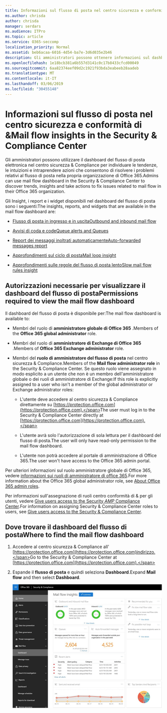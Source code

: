 ```yaml
---
title: Informazioni sul flusso di posta nel centro sicurezza e conformità di &
ms.author: chrisda
author: chrisda
manager: serdars
ms.audience: ITPro
ms.topic: article
ms.service: O365-seccomp
localization_priority: Normal
ms.assetid: beb6acaa-6016-4d54-ba7e-3d6d035e2b46
description: Gli amministratori possono ottenere informazioni sul dashboard del flusso di posta elettronica nel centro sicurezza & Compliance.
ms.openlocfilehash: 1e18bcb381a6b557d3141c0c17b8433cfcd00049
ms.sourcegitcommit: 6aa82374eef09d2c1921f93bda3eabeeb28aadeb
ms.translationtype: MT
ms.contentlocale: it-IT
ms.lasthandoff: 03/06/2019
ms.locfileid: "30455148"
---
```

# <a name="mail-flow-insights-in-the-security--compliance-center"></a><span data-ttu-id="5d10c-103">Informazioni sul flusso di posta nel centro sicurezza e conformità di &</span><span class="sxs-lookup"><span data-stu-id="5d10c-103">Mail flow insights in the Security & Compliance Center</span></span>

<span data-ttu-id="5d10c-104">Gli amministratori possono utilizzare il dashboard del flusso di posta elettronica nel centro sicurezza & Compliance per individuare le tendenze, le intuizioni e intraprendere azioni che consentono di risolvere i problemi relativi al flusso di posta nella propria organizzazione di Office 365.</span><span class="sxs-lookup"><span data-stu-id="5d10c-104">Admins can use mail flow dashboard in the Security & Compliance Center to discover trends, insights and take actions to fix issues related to mail flow in their Office 365 organization.</span></span>

<span data-ttu-id="5d10c-105">Gli Insight, i report e i widget disponibili nel dashboard del flusso di posta sono i seguenti:</span><span class="sxs-lookup"><span data-stu-id="5d10c-105">The insights, reports, and widgets that are available in the mail flow dashboard are:</span></span>

- [<span data-ttu-id="5d10c-106">Flusso di posta in ingresso e in uscita</span><span class="sxs-lookup"><span data-stu-id="5d10c-106">Outbound and inbound mail flow</span></span>](mfi-outbound-and-inbound-mail-flow.md)

- [<span data-ttu-id="5d10c-107">Avvisi di coda e code</span><span class="sxs-lookup"><span data-stu-id="5d10c-107">Queue alerts and Queues</span></span>](mfi-queue-alerts-and-queues.md)

- [<span data-ttu-id="5d10c-108">Report dei messaggi inoltrati automaticamente</span><span class="sxs-lookup"><span data-stu-id="5d10c-108">Auto-forwarded messages report</span></span>](mfi-auto-forwarded-messages-report.md)

- [<span data-ttu-id="5d10c-109">Approfondimenti sul ciclo di posta</span><span class="sxs-lookup"><span data-stu-id="5d10c-109">Mail loop insight</span></span>](mfi-mail-loop-insight.md)

- [<span data-ttu-id="5d10c-110">Approfondimenti sulle regole del flusso di posta lento</span><span class="sxs-lookup"><span data-stu-id="5d10c-110">Slow mail flow rules insight</span></span>](mfi-slow-mail-flow-rules-insight.md)

## <a name="permissions-required-to-view-the-mail-flow-dashboard"></a><span data-ttu-id="5d10c-111">Autorizzazioni necessarie per visualizzare il dashboard del flusso di posta</span><span class="sxs-lookup"><span data-stu-id="5d10c-111">Permissions required to view the mail flow dashboard</span></span>

<span data-ttu-id="5d10c-112">Il dashboard del flusso di posta è disponibile per:</span><span class="sxs-lookup"><span data-stu-id="5d10c-112">The mail flow dashboard is available to:</span></span>

- <span data-ttu-id="5d10c-113">Membri del ruolo di **amministratore globale di Office 365** .</span><span class="sxs-lookup"><span data-stu-id="5d10c-113">Members of the **Office 365 global administrator** role.</span></span>

- <span data-ttu-id="5d10c-114">Membri del ruolo di **amministratore di Exchange di Office 365** .</span><span class="sxs-lookup"><span data-stu-id="5d10c-114">Members of **Office 365 Exchange administrator** role.</span></span>

- <span data-ttu-id="5d10c-115">Membri del **ruolo di amministratore del flusso di posta** nel centro sicurezza & Compliance.</span><span class="sxs-lookup"><span data-stu-id="5d10c-115">Members of the **Mail flow administrator role** in the Security & Compliance Center.</span></span> <span data-ttu-id="5d10c-116">Se questo ruolo viene assegnato in modo esplicito a un utente che non è un membro dell'amministratore globale o dei ruoli di amministratore di Exchange:</span><span class="sxs-lookup"><span data-stu-id="5d10c-116">If this role is explicitly assigned to a user who isn't a member of the global administrator or Exchange administrator roles:</span></span>

  - <span data-ttu-id="5d10c-117">L'utente deve accedere al centro sicurezza & Compliance direttamente su [https://protection.office.com](https://protection.office.com).</span><span class="sxs-lookup"><span data-stu-id="5d10c-117">The user must log in to the Security & Compliance Center directly at [https://protection.office.com](https://protection.office.com).</span></span>

  - <span data-ttu-id="5d10c-118">L'utente avrà solo l'autorizzazione di sola lettura per il dashboard del flusso di posta.</span><span class="sxs-lookup"><span data-stu-id="5d10c-118">The user will only have read-only permission to the mail flow dashboard.</span></span>

  - <span data-ttu-id="5d10c-119">L'utente non potrà accedere al portale di amministrazione di Office 365.</span><span class="sxs-lookup"><span data-stu-id="5d10c-119">The user won't have access to the Office 365 admin portal.</span></span>

<span data-ttu-id="5d10c-120">Per ulteriori informazioni sul ruolo amministratore globale di Office 365, vedere [informazioni sui ruoli di amministratore di office 365](https://support.office.com/article/da585eea-f576-4f55-a1e0-87090b6aaa9d).</span><span class="sxs-lookup"><span data-stu-id="5d10c-120">For more information about the Office 365 global administrator role, see [About Office 365 admin roles](https://support.office.com/article/da585eea-f576-4f55-a1e0-87090b6aaa9d).</span></span>

<span data-ttu-id="5d10c-121">Per informazioni sull'assegnazione di ruoli centro conformità di & per gli utenti, vedere [Give users access to the Security _AMP_ Compliance Center](https://support.office.com/article/2cfce2c8-20c5-47f9-afc4-24b059c1bd76).</span><span class="sxs-lookup"><span data-stu-id="5d10c-121">For information on assigning Security & Compliance Center roles to users, see [Give users access to the Security & Compliance Center](https://support.office.com/article/2cfce2c8-20c5-47f9-afc4-24b059c1bd76).</span></span>

## <a name="where-to-find-the-mail-flow-dashboard"></a><span data-ttu-id="5d10c-122">Dove trovare il dashboard del flusso di posta</span><span class="sxs-lookup"><span data-stu-id="5d10c-122">Where to find the mail flow dashboard</span></span>

1. <span data-ttu-id="5d10c-123">Accedere al centro sicurezza & Compliance all' [https://protection.office.com](https://protection.office.com)indirizzo.</span><span class="sxs-lookup"><span data-stu-id="5d10c-123">Go to the Security & Compliance Center at [https://protection.office.com](https://protection.office.com).</span></span>

2. <span data-ttu-id="5d10c-124">Espande il **flusso di posta** e quindi seleziona **Dashboard**.</span><span class="sxs-lookup"><span data-stu-id="5d10c-124">Expand **Mail flow** and then select **Dashboard**.</span></span>

   ![Dashboard del flusso di posta nel centro conformità & sicurezza di Office 365](media/f32f5c0a-ea32-4e47-a477-d070405d4ae8.png)
